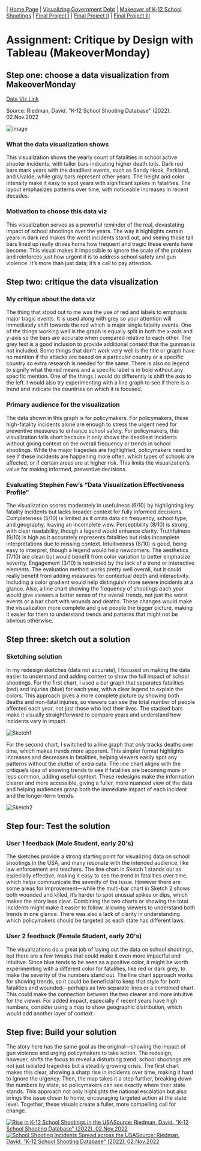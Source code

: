 | [Home Page](https://vyom555.github.io/portfolio/) | [Visualizing Government Debt](https://vyom555.github.io/portfolio/dataviz2) | [Makeover of K-12 School Shootings](https://vyom555.github.io/portfolio/MakeoverMonday) | [Final Project I](https://vyom555.github.io/portfolio/finalProject) | [Final Project II](https://vyom555.github.io/portfolio/finalProject2) | [Final Project III](https://vyom555.github.io/portfolio/finalProject3)

# Assignment: Critique by Design with Tableau (MakeoverMonday)

## Step one: choose a data visualization from MakeoverMonday
[Data Viz Link](https://k12ssdb.org/)

Source: Riedman, David. "K-12 School Shooting Database" (2022). 02.Nov.2022

![image](https://img1.wsimg.com/isteam/ip/f021e984-7ec8-4011-80df-5c7624ed04c0/NY%20times%205%2025%202022.png/:/rs=w:1920,h:1920,cg:true,m/cr=w:1920,h:1920)

### What the data visualization shows
This visualization shows the yearly count of fatalities in school active shooter incidents, with taller bars indicating higher death tolls. Dark red bars mark years with the deadliest events, such as Sandy Hook, Parkland, and Uvalde, while gray bars represent other years. The height and color intensity make it easy to spot years with significant spikes in fatalities. The layout emphasizes patterns over time, with noticeable increases in recent decades.

### Motivation to choose this data viz
This visualization serves as a powerful reminder of the real, devastating impact of school shootings over the years. The way it highlights certain years in dark red makes the worst incidents stand out, and seeing those tall bars lined up really drives home how frequent and tragic these events have become. This visual makes it impossible to ignore the scale of the problem and reinforces just how urgent it is to address school safety and gun violence. It’s more than just data; it’s a call to pay attention.

## Step two: critique the data visualization

### My critique about the data viz
The thing that stood out to me was the use of red and labels to emphasis major tragic events. It is used along with grey so your attention will immediately shift towards the red which is major single fatality events. One of the things working well is the graph is equally split in both the x-axis and y-axis so the bars are accurate when compared relative to each other. The grey text is a good inclusion to provide additional context that the gunman is not included. Some things that don't work very well is the title or graph have no mention if the attacks are based on a particular country or a specific country so extra research is needed for the same. There is also no legend to signify what the red means and a specific label is in bold without any specific mention. One of the things I would do differently is shift the axis to the left. I would also try experimenting with a line graph to see if there is a trend and indicate the countries on which it is focused.

### Primary audience for the visualization
The data shown in this graph is for policymakers. For policymakers, these high-fatality incidents alone are enough to stress the urgent need for preventive measures to enhance school safety. For policymakers, this visualization falls short because it only shows the deadliest incidents without giving context on the overall frequency or trends in school shootings. While the major tragedies are highlighted, policymakers need to see if these incidents are happening more often, which types of schools are affected, or if certain areas are at higher risk.  This limits the visualization’s value for making informed, preventive decisions.

   
### Evaluating Stephen Few’s “Data Visualization Effectiveness Profile”
The visualization scores moderately in usefulness (6/10) by highlighting key fatality incidents but lacks broader context for fully informed decisions. Completeness (5/10) is limited as it omits data on frequency, school type, and geography, leaving an incomplete view. Perceptibility (8/10) is strong, with clear readability, though a legend would enhance clarity. Truthfulness (9/10) is high as it accurately represents fatalities but risks incomplete interpretations due to missing context. Intuitiveness (8/10) is good, being easy to interpret, though a legend would help newcomers. The aesthetics (7/10) are clean but would benefit from color variation to better emphasize severity. Engagement (3/10) is restricted by the lack of a trend or interactive elements. The evaluation method works pretty well overall, but it could really benefit from adding measures for contextual depth and interactivity. Including a color gradient would help distinguish more severe incidents at a glance. Also, a line chart showing the frequency of shootings each year would give viewers a better sense of the overall trends, not just the worst events or a bar chart with wounds and deaths. These changes would make the visualization more complete and give people the bigger picture, making it easier for them to understand trends and patterns that might not be obvious otherwise.

## Step three: sketch out a solution

### Sketching solution
In my redesign sketches (data not accurate), I focused on making the data easier to understand and adding context to show the full impact of school shootings. For the first chart, I used a bar graph that separates fatalities (red) and injuries (blue) for each year, with a clear legend to explain the colors. This approach gives a more complete picture by showing both deaths and non-fatal injuries, so viewers can see the total number of people affected each year, not just those who lost their lives. The stacked bars make it visually straightforward to compare years and understand how incidents vary in impact.

![Sketch1](https://github.com/user-attachments/assets/afe8205c-c12e-4727-bc85-bfc7eab41f8a)

For the second chart, I switched to a line graph that only tracks deaths over time, which makes trends more apparent. This simpler format highlights increases and decreases in fatalities, helping viewers easily spot any patterns without the clutter of extra data. The line chart aligns with the critique’s idea of showing trends to see if fatalities are becoming more or less common, adding useful context. These redesigns make the information clearer and more accessible, giving a fuller, more nuanced view of the data and helping audiences grasp both the immediate impact of each incident and the longer-term trends.

![Sketch2](https://github.com/user-attachments/assets/e5396f4e-8eaa-4130-ab20-adc06da09e86)

## Step four: Test the solution

### User 1 feedback (Male Student, early 20's)
The sketches provide a strong starting point for visualizing data on school shootings in the USA, and many resonate with the intended audience, like law enforcement and teachers. The line chart in Sketch 1 stands out as especially effective, making it easy to see the trend in fatalities over time, which helps communicate the severity of the issue. However there are some areas for improvement—while the multi-bar chart in Sketch 2 shows both wounded and killed, it’s harder to spot unusual spikes or dips, which makes the story less clear. Combining the two charts or showing the total incidents might make it easier to follow, allowing viewers to understand both trends in one glance. There was also a lack of clarity in understanding which policymakers should be targeted as each state has different laws. 

### User 2 feedback (Female Student, early 20's)
The visualizations do a great job of laying out the data on school shootings, but there are a few tweaks that could make it even more impactful and intuitive. Since blue tends to be seen as a positive color, it might be worth experimenting with a different color for fatalities, like red or dark grey, to make the severity of the numbers stand out. The line chart approach works for showing trends, so it could be beneficial to keep that style for both fatalities and wounded—perhaps as two separate lines or a combined chart. This could make the connection between the two clearer and more intuitive for the viewer. For added impact, especially if recent years have high numbers, consider using a map to show geographic distribution, which would add another layer of context.

## Step five: Build your solution

The story here has the same goal as the original—showing the impact of gun violence and urging policymakers to take action. The redesign, however, shifts the focus to reveal a disturbing trend: school shootings are not just isolated tragedies but a steadily growing crisis. The first chart makes this clear, showing a sharp rise in incidents over time, making it hard to ignore the urgency. Then, the map takes it a step further, breaking down the numbers by state, so policymakers can see exactly where their state stands. This approach not only highlights the national escalation but also brings the issue closer to home, encouraging targeted action at the state level. Together, these visuals create a fuller, more compelling call for change.

<div class='tableauPlaceholder' id='viz1731468265842' style='position: relative'>
   <noscript><a href='#'><img alt='Rise in K-12 School Shootings in the USASource: Riedman, David. &quot;K-12 School Shooting Database&quot; (2022). 02.Nov.2022 'src='https:&#47;&#47;public.tableau.com&#47;static&#47;images&#47;As&#47;Assignment34_17314679457940&#47;Sheet1&#47;1_rss.png' style='border: none' />
   </a>
   </noscript>
   <object class='tableauViz'  style='display:none;'>
      <param name='host_url' value='https%3A%2F%2Fpublic.tableau.com%2F' /> 
      <param name='embed_code_version' value='3' /> 
      <param name='site_root' value='' />
      <param name='name' value='Assignment34_17314679457940&#47;Sheet1' />
      <param name='tabs' value='no' />
      <param name='toolbar' value='yes' />
      <param name='static_image' value='https:&#47;&#47;public.tableau.com&#47;static&#47;images&#47;As&#47;Assignment34_17314679457940&#47;Sheet1&#47;1.png' /> 
      <param name='animate_transition' value='yes' />
      <param name='display_static_image' value='yes' />
      <param name='display_spinner' value='yes' />
      <param name='display_overlay' value='yes' />
      <param name='display_count' value='yes' />
      <param name='language' value='en-US' />
      <param name='filter' value='publish=yes' />
   </object></div>                
   <script type='text/javascript'>                    
      var divElement = document.getElementById('viz1731468265842');                    
      var vizElement = divElement.getElementsByTagName('object')[0];                    
      vizElement.style.width='100%';vizElement.style.height=(divElement.offsetWidth*0.75)+'px';                    
      var scriptElement = document.createElement('script');                    
      scriptElement.src = 'https://public.tableau.com/javascripts/api/viz_v1.js';                    
      vizElement.parentNode.insertBefore(scriptElement, vizElement);                
   </script>



<div class='tableauPlaceholder' id='viz1731468423511' style='position: relative'><noscript><a href='#'><img alt='School Shooting Incidents Spread across the USASource: Riedman, David. &quot;K-12 School Shooting Database&quot; (2022). 02.Nov.2022 ' src='https:&#47;&#47;public.tableau.com&#47;static&#47;images&#47;GX&#47;GXFRS38C5&#47;1_rss.png' style='border: none' /></a></noscript><object class='tableauViz'  style='display:none;'><param name='host_url' value='https%3A%2F%2Fpublic.tableau.com%2F' /> <param name='embed_code_version' value='3' /> <param name='path' value='shared&#47;GXFRS38C5' /> <param name='toolbar' value='yes' /><param name='static_image' value='https:&#47;&#47;public.tableau.com&#47;static&#47;images&#47;GX&#47;GXFRS38C5&#47;1.png' /> <param name='animate_transition' value='yes' /><param name='display_static_image' value='yes' /><param name='display_spinner' value='yes' /><param name='display_overlay' value='yes' /><param name='display_count' value='yes' /><param name='language' value='en-US' /><param name='filter' value='publish=yes' /></object></div>                
<script type='text/javascript'>                    
   var divElement = document.getElementById('viz1731468423511');                    
   var vizElement = divElement.getElementsByTagName('object')[0];                    
   vizElement.style.width='100%';
   vizElement.style.height=(divElement.offsetWidth*0.75)+'px';                    
   var scriptElement = document.createElement('script');                    
   scriptElement.src = 'https://public.tableau.com/javascripts/api/viz_v1.js';                    
   vizElement.parentNode.insertBefore(scriptElement, vizElement);                
</script>
